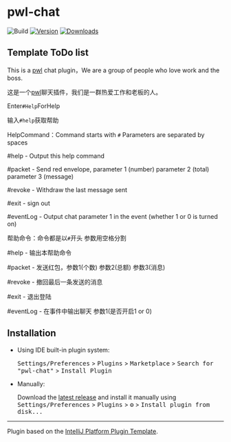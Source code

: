 # pwl-chat

![Build](https://github.com/danbai225/pwl-chat/workflows/Build/badge.svg)
[![Version](https://img.shields.io/jetbrains/plugin/v/com.github.danbai225.pwlchat.svg)](https://plugins.jetbrains.com/plugin/com.github.danbai225.pwlchat)
[![Downloads](https://img.shields.io/jetbrains/plugin/d/com.github.danbai225.pwlchat.svg)](https://plugins.jetbrains.com/plugin/com.github.danbai225.pwlchat)

## Template ToDo list

<!-- Plugin description -->
This is a [pwl](https://pwl.icu) chat plugin，We are a group of people who love work and the boss.

这是一个[pwl](https://pwl.icu)聊天插件，我们是一群热爱工作和老板的人。

Enter`#Help`ForHelp

输入`#help`获取帮助

HelpCommand：Command starts with `#` Parameters are separated by spaces

#help - Output this help command

#packet - Send red envelope, parameter 1 (number) parameter 2 (total) parameter 3 (message)

#revoke - Withdraw the last message sent

#exit - sign out

#eventLog - Output chat parameter 1 in the event (whether 1 or 0 is turned on)

帮助命令：命令都是以`#`开头 参数用空格分割

#help - 输出本帮助命令

#packet - 发送红包，参数1(个数) 参数2(总额) 参数3(消息)

#revoke - 撤回最后一条发送的消息

#exit - 退出登陆

#eventLog - 在事件中输出聊天 参数1(是否开启1 or 0)


<!-- Plugin description end -->

## Installation

- Using IDE built-in plugin system:
  
  <kbd>Settings/Preferences</kbd> > <kbd>Plugins</kbd> > <kbd>Marketplace</kbd> > <kbd>Search for "pwl-chat"</kbd> >
  <kbd>Install Plugin</kbd>
  
- Manually:

  Download the [latest release](https://github.com/danbai225/pwl-chat/releases/latest) and install it manually using
  <kbd>Settings/Preferences</kbd> > <kbd>Plugins</kbd> > <kbd>⚙️</kbd> > <kbd>Install plugin from disk...</kbd>


---
Plugin based on the [IntelliJ Platform Plugin Template][template].

[template]: https://github.com/JetBrains/intellij-platform-plugin-template

